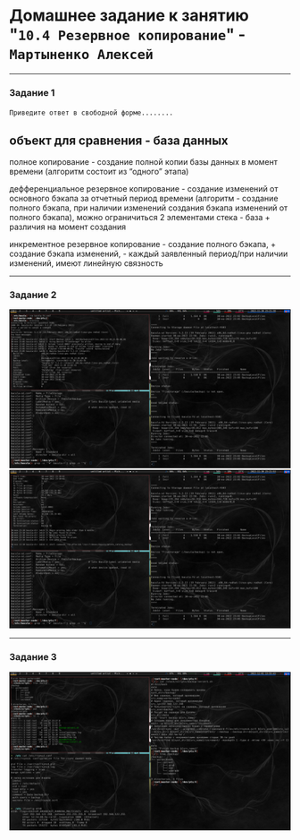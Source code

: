 # Домашнее задание к занятию "`10.4 Резервное копирование`" - `Мартыненко Алексей`

---

### Задание 1

`Приведите ответ в свободной форме........`

объект для сравнения - база данных
--
полное копирование - создание полной копии базы данных в момент времени (алгоритм состоит из “одного” этапа)

дефференциальное резервное копирование - создание изменений от основного бэкапа за отчетный период времени (алгоритм - создание полного бэкапа, при наличии изменений создания бэкапа изменений от полного бэкапа), можно ограничиться 2 элементами стека - база + различия на момент создания

инкрементное резервное копирование - создание полного бэкапа, + создание бэкапа изменений, - каждый  заявленный период/при наличии изменений, имеют линейную связность 


---

### Задание 2

![2-1](/img/2-1.png)
![2-2](/img/2-2.png)

---

### Задание 3

![3](img/3-1.png)



